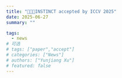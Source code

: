 ```yaml
---
title: "🎉🎉🎉INSTINCT accepted by ICCV 2025"
date: 2025-06-27
summary: ""

tags:
  - news
# 可选
# tags: ["paper","accept"]
# categories: ["News"]
# authors: ["Yunjiang Xu"]
# featured: false
---
```

